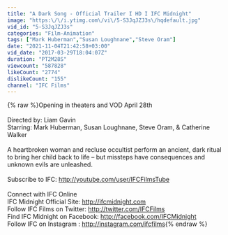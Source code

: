 ```yaml
---
title: "A Dark Song - Official Trailer I HD I IFC Midnight"
image: "https:\/\/i.ytimg.com\/vi\/5-S3JqJZJ3s\/hqdefault.jpg"
vid_id: "5-S3JqJZJ3s"
categories: "Film-Animation"
tags: ["Mark Huberman","Susan Loughnane","Steve Oram"]
date: "2021-11-04T21:42:58+03:00"
vid_date: "2017-03-29T18:04:07Z"
duration: "PT2M28S"
viewcount: "587828"
likeCount: "2774"
dislikeCount: "155"
channel: "IFC Films"
---
```

{% raw %}Opening in theaters and VOD April 28th<br /><br />Directed by: Liam Gavin<br />Starring: Mark Huberman, Susan Loughnane, Steve Oram, &amp; Catherine Walker<br /><br />A heartbroken woman and recluse occultist perform an ancient, dark ritual to bring her child back to life – but missteps have consequences and unknown evils are unleashed.<br /><br />Subscribe to IFC: <a rel="nofollow" target="blank" href="http://youtube.com/user/IFCFilmsTube">http://youtube.com/user/IFCFilmsTube</a><br /><br />Connect with IFC Online<br />IFC Midnight Official Site: <a rel="nofollow" target="blank" href="http://ifcmidnight.com">http://ifcmidnight.com</a><br />Follow IFC Films on Twitter: <a rel="nofollow" target="blank" href="http://twitter.com/IFCFilms">http://twitter.com/IFCFilms</a><br />Find IFC Midnight on Facebook: <a rel="nofollow" target="blank" href="http://facebook.com/IFCMidnight">http://facebook.com/IFCMidnight</a><br />Follow IFC on Instagram : <a rel="nofollow" target="blank" href="http://instagram.com/ifcfilms">http://instagram.com/ifcfilms</a>{% endraw %}
